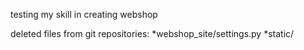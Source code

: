 testing my skill in creating webshop

deleted files from git repositories:
*webshop_site/settings.py
*static/